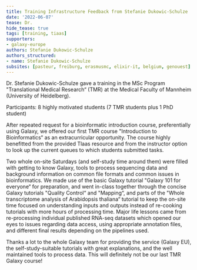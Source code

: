 ```yaml
---
title: Training Infrastructure Feedback from Stefanie Dukowic-Schulze
date: '2022-06-07'
tease: Dr.
hide_tease: true
tags: [training, tiaas]
supporters:
- galaxy-europe
authors: Stefanie Dukowic-Schulze
authors_structured:
- name: Stefanie Dukowic-Schulze
subsites: [pasteur, freiburg, erasmusmc, elixir-it, belgium, genouest]
---
```


Dr. Stefanie Dukowic-Schulze gave a training in the MSc Program "Translational Medical Research“ (TMR) at the Medical Faculty of Mannheim (University of Heidelberg).

Participants: 8 highly motivated students (7 TMR students plus 1 PhD student)

After repeated request for a bioinformatic introduction course, preferentially using Galaxy, we offered our first TMR course "Introduction to Bioinformatics“ as an extracurricular opportunity. The course highly benefitted from the provided Tlaas resource and from the instructor option to look up the current queues to which students submitted tasks.

Two whole on-site Saturdays (and self-study time around them) were filled with getting to know Galaxy, tools to process sequencing data and background information on common file formats and common issues in bioinformatics. We made use of the basic Galaxy tutorial "Galaxy 101 for everyone“ for preparation, and went in-class together through the concise Galaxy tutorials "Quality Control“ and "Mapping“, and parts of the "Whole transcriptome analysis of Arabidopsis thaliana“ tutorial to keep the on-site time focused on understanding inputs and outputs instead of re-cooking tutorials with more hours of processing time. Major life lessons came from re-processing individual published RNA-seq datasets which opened our eyes to issues regarding data access, using appropriate annotation files, and different final results depending on the pipelines used.

Thanks a lot to the whole Galaxy team for providing the service (Galaxy EU), the self-study-suitable tutorials with great explanations, and the well maintained tools to process data. This will definitely not be our last TMR Galaxy course!

